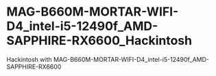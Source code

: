 # MAG-B660M-MORTAR-WIFI-D4_intel-i5-12490f_AMD-SAPPHIRE-RX6600_Hackintosh
Hackintosh with MAG-B660M-MORTAR-WIFI-D4_intel-i5-12490f_AMD-SAPPHIRE-RX6600
